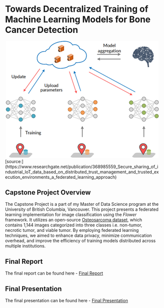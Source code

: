 # Towards Decentralized Training of Machine Learning Models for Bone Cancer Detection
<div style="text-align: center;">
    <img src="figs/federated_learning_illustration.png" alt="Federated Learning Diagram" width="500"/>
</div>
[source:](https://www.researchgate.net/publication/368985559_Secure_sharing_of_industrial_IoT_data_based_on_distributed_trust_management_and_trusted_execution_environments_a_federated_learning_approach)

## Capstone Project Overview
The Capstone Project is a part of my Master of Data Science program at the University of British Columbia, Vancouver. This project presents a federated learning implementation for image classification using the _Flower_ framework. It utilizes an open-source [Osteosarcoma dataset](https://wiki.cancerimagingarchive.net/pages/viewpage.action?pageId=52756935), which contains 1,144 images categorized into three classes i.e. non-tumor, necrotic tumor, and viable tumor. By employing federated learning techniques, we aimed to enhance data privacy, minimize communication overhead, and improve the efficiency of training models distributed across multiple institutions.

## Final Report
The final report can be found here - [Final Report](https://github.com/karan-khubdikar/Capstone_Project/blob/main/Towards%20Decentralised%20Learning%20Final%20Report.pdf)

## Final Presentation
The final presentation can be found here - [Final Presentation](final_capstone_presentation.pdf)
